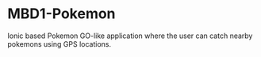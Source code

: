 # MBD1-Pokemon
Ionic based Pokemon GO-like application where the user can catch nearby pokemons using GPS locations.
